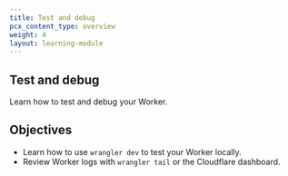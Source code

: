 ```yaml
---
title: Test and debug
pcx_content_type: overview
weight: 4
layout: learning-module
---
```


## Test and debug

Learn how to test and debug your Worker.

## Objectives

- Learn how to use `wrangler dev` to test your Worker locally.
- Review Worker logs with `wrangler tail` or the Cloudflare dashboard.